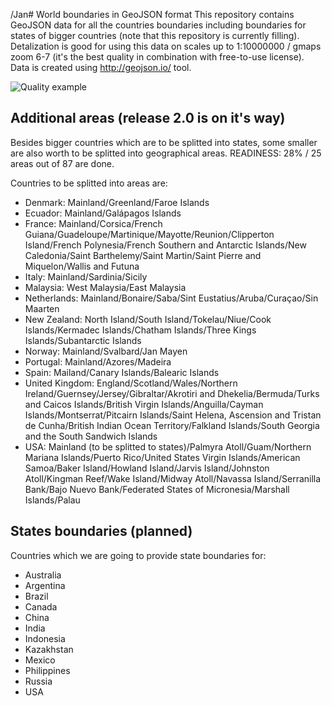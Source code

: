 /Jan# World boundaries in GeoJSON format
This repository contains GeoJSON data for all the countries boundaries including boundaries for states of bigger 
countries (note that this repository is currently filling).
Detalization is good for using this data on scales up to 1:10000000 / gmaps zoom 6-7 (it's the best quality in combination with free-to-use license).
Data is created using http://geojson.io/ tool.

![Quality example](http://httphobo.com/pictures/map.png)

## Additional areas (release 2.0 is on it's way)
Besides bigger countries which are to be splitted into states, some smaller are also worth to be splitted into geographical areas.
READINESS: 28% / 25 areas out of 87 are done.

Countries to be splitted into areas are:
* Denmark: Mainland/Greenland/Faroe Islands
* Ecuador: Mainland/Galápagos Islands
* France: Mainland/Corsica/French Guiana/Guadeloupe/Martinique/Mayotte/Reunion/Clipperton Island/French Polynesia/French Southern and Antarctic Islands/New Caledonia/Saint Barthelemy/Saint Martin/Saint Pierre and Miquelon/Wallis and Futuna
* Italy: Mainland/Sardinia/Sicily
* Malaysia: West Malaysia/East Malaysia
* Netherlands: Mainland/Bonaire/Saba/Sint Eustatius/Aruba/Curaçao/Sin Maarten
* New Zealand: North Island/South Island/Tokelau/Niue/Cook Islands/Kermadec Islands/Chatham Islands/Three Kings Islands/Subantarctic Islands
* Norway: Mainland/Svalbard/Jan Mayen
* Portugal: Mainland/Azores/Madeira
* Spain: Mailand/Canary Islands/Balearic Islands
* United Kingdom: England/Scotland/Wales/Northern Ireland/Guernsey/Jersey/Gibraltar/Akrotiri and Dhekelia/Bermuda/Turks and Caicos Islands/British Virgin Islands/Anguilla/Cayman Islands/Montserrat/Pitcairn Islands/Saint Helena, Ascension and Tristan de Cunha/British Indian Ocean Territory/Falkland Islands/South Georgia and the South Sandwich Islands
* USA: Mainland (to be splitted to states)/Palmyra Atoll/Guam/Northern Mariana Islands/Puerto Rico/United States Virgin Islands/American Samoa/Baker Island/Howland Island/Jarvis Island/Johnston Atoll/Kingman Reef/Wake Island/Midway Atoll/Navassa Island/Serranilla Bank/Bajo Nuevo Bank/Federated States of Micronesia/Marshall Islands/Palau

## States boundaries (planned)
Countries which we are going to provide state boundaries for:
* Australia
* Argentina
* Brazil
* Canada
* China
* India
* Indonesia
* Kazakhstan
* Mexico
* Philippines
* Russia
* USA
